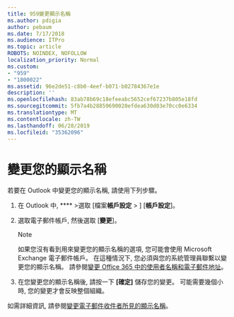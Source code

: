 ```yaml
---
title: 959變更顯示名稱
ms.author: pdigia
author: pebaum
ms.date: 7/17/2018
ms.audience: ITPro
ms.topic: article
ROBOTS: NOINDEX, NOFOLLOW
localization_priority: Normal
ms.custom:
- "959"
- "1800022"
ms.assetid: 96e2de51-c8b0-4eef-b071-b02784367e1e
description: ''
ms.openlocfilehash: 83ab78b69c18efeeabc5652cef67237b805e18fd
ms.sourcegitcommit: 5fb7a4b28859690020efdea630d03e70cc0e6334
ms.translationtype: MT
ms.contentlocale: zh-TW
ms.lasthandoff: 06/28/2019
ms.locfileid: "35362096"
---
```

# <a name="change-your-display-name"></a>變更您的顯示名稱
  
若要在 Outlook 中變更您的顯示名稱, 請使用下列步驟。
  
1. 在 Outlook 中, **** \>選取 [檔案**帳戶設定** \> ] [**帳戶設定**]。

2. 選取電子郵件帳戶, 然後選取 [**變更**]。

    > [!NOTE]
    > 如果您沒有看到用來變更您的顯示名稱的選項, 您可能會使用 Microsoft Exchange 電子郵件帳戶。 在這種情況下, 您必須與您的系統管理員聯繫以變更您的顯示名稱。 請參閱[變更 Office 365 中的使用者名稱和電子郵件地址](https://support.office.com/article/fb5ac074-e203-4e1f-9843-b9d1a3e03297.aspx)。
  
3. 在您變更您的顯示名稱後, 請按一下 **[確定]** 儲存您的變更。 可能需要幾個小時, 您的變更才會反映整個組織。

如需詳細資訊, 請參閱[變更電子郵件收件者所見的顯示名稱](https://support.office.com/article/2b53331a-ba2a-4803-88dc-ac9fe376c8a9.aspx)。
  